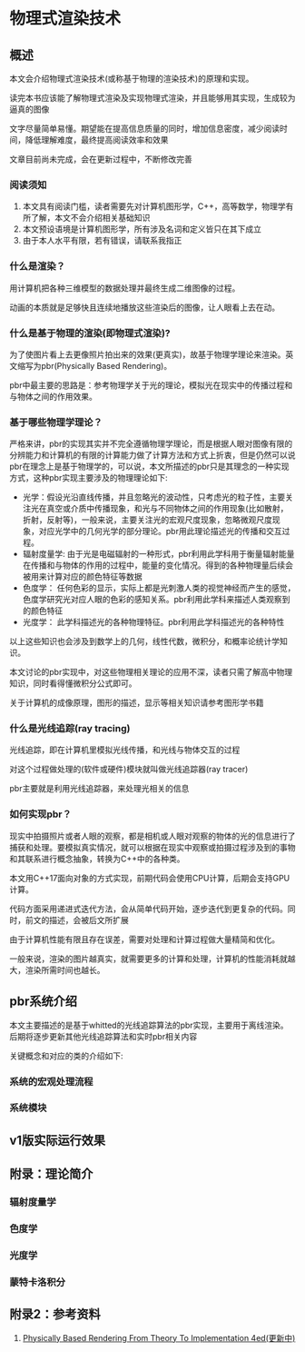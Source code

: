 # 物理式渲染技术

## 概述

本文会介绍物理式渲染技术(或称基于物理的渲染技术)的原理和实现。

读完本书应该能了解物理式渲染及实现物理式渲染，并且能够用其实现，生成较为逼真的图像

文字尽量简单易懂。期望能在提高信息质量的同时，增加信息密度，减少阅读时间，降低理解难度，最终提高阅读效率和效果

文章目前尚未完成，会在更新过程中，不断修改完善

### 阅读须知

1. 本文具有阅读门槛，读者需要先对计算机图形学，C++，高等数学，物理学有所了解，本文不会介绍相关基础知识
2. 本文预设语境是计算机图形学，所有涉及名词和定义皆只在其下成立
3. 由于本人水平有限，若有错误，请联系我指正

### 什么是渲染？

用计算机把各种三维模型的数据处理并最终生成二维图像的过程。

动画的本质就是足够快且连续地播放这些渲染后的图像，让人眼看上去在动。

### 什么是基于物理的渲染(即物理式渲染)?

为了使图片看上去更像照片拍出来的效果(更真实)，故基于物理学理论来渲染。英文缩写为pbr(Physically Based Rendering)。

pbr中最主要的思路是：参考物理学关于光的理论，模拟光在现实中的传播过程和与物体之间的作用效果。

### 基于哪些物理学理论？

严格来讲，pbr的实现其实并不完全遵循物理学理论，而是根据人眼对图像有限的分辨能力和计算机的有限的计算能力做了计算方法和方式上折衷，但是仍然可以说pbr在理念上是基于物理学的，可以说，本文所描述的pbr只是其理念的一种实现方式，这种pbr实现主要涉及的物理理论如下:

- 光学：假设光沿直线传播，并且忽略光的波动性，只考虑光的粒子性，主要关注光在真空或介质中传播现象，和光与不同物体之间的作用现象(比如散射，折射，反射等)，一般来说，主要关注光的宏观尺度现象，忽略微观尺度现象，对应光学中的几何光学的部分理论。pbr用此理论描述光的传播和交互过程。
- 辐射度量学: 由于光是电磁辐射的一种形式，pbr利用此学科用于衡量辐射能量在传播和与物体的作用的过程中，能量的变化情况。得到的各种物理量后续会被用来计算对应的颜色特征等数据
- 色度学： 任何色彩的显示，实际上都是光刺激人类的视觉神经而产生的感觉，色度学研究光对应人眼的色彩的感知关系。pbr利用此学科来描述人类观察到的颜色特征
- 光度学： 此学科描述光的各种物理特征。pbr利用此学科描述光的各种特性

以上这些知识也会涉及到数学上的几何，线性代数，微积分，和概率论统计学知识。

本文讨论的pbr实现中，对这些物理相关理论的应用不深，读者只需了解高中物理知识，同时看得懂微积分公式即可。

关于计算机的成像原理，图形的描述，显示等相关知识请参考图形学书籍

### 什么是光线追踪(ray tracing)

光线追踪，即在计算机里模拟光线传播，和光线与物体交互的过程

对这个过程做处理的(软件或硬件)模块就叫做光线追踪器(ray tracer)

pbr主要就是利用光线追踪器，来处理光相关的信息

### 如何实现pbr？

现实中拍摄照片或者人眼的观察，都是相机或人眼对观察的物体的光的信息进行了捕获和处理。要模拟真实情况，就可以根据在现实中观察或拍摄过程涉及到的事物和其联系进行概念抽象，转换为C++中的各种类。

本文用C++17面向对象的方式实现，前期代码会使用CPU计算，后期会支持GPU计算。

代码方面采用递进式迭代方法，会从简单代码开始，逐步迭代到更复杂的代码。同时，前文的描述，会被后文所扩展

由于计算机性能有限且存在误差，需要对处理和计算过程做大量精简和优化。

一般来说，渲染的图片越真实，就需要更多的计算和处理，计算机的性能消耗就越大，渲染所需时间也越长。

## pbr系统介绍

本文主要描述的是基于whitted的光线追踪算法的pbr实现，主要用于离线渲染。后期将逐步更新其他光线追踪算法和实时pbr相关内容

关键概念和对应的类的介绍如下:

### 系统的宏观处理流程

### 系统模块

## v1版实际运行效果

## 附录：理论简介

### 辐射度量学

### 色度学

### 光度学

### 蒙特卡洛积分

## 附录2：参考资料

1. [Physically Based Rendering From Theory To Implementation 4ed(更新中)](../new/graphics/pbrt4ed/pbrt4ed.md)
